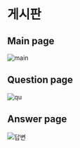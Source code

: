 
# 게시판
## Main page
![main](https://user-images.githubusercontent.com/17818416/138853179-0a178103-8f7a-4b8c-a3d9-42ea3c915e4d.png)

## Question page
![qu](https://user-images.githubusercontent.com/17818416/138430944-c024ccdf-b858-4fea-a4b2-d5026341ea08.png)

## Answer page
![답변](https://user-images.githubusercontent.com/17818416/138478962-5abe8eda-7efa-4250-b729-0c755523eb50.png)

